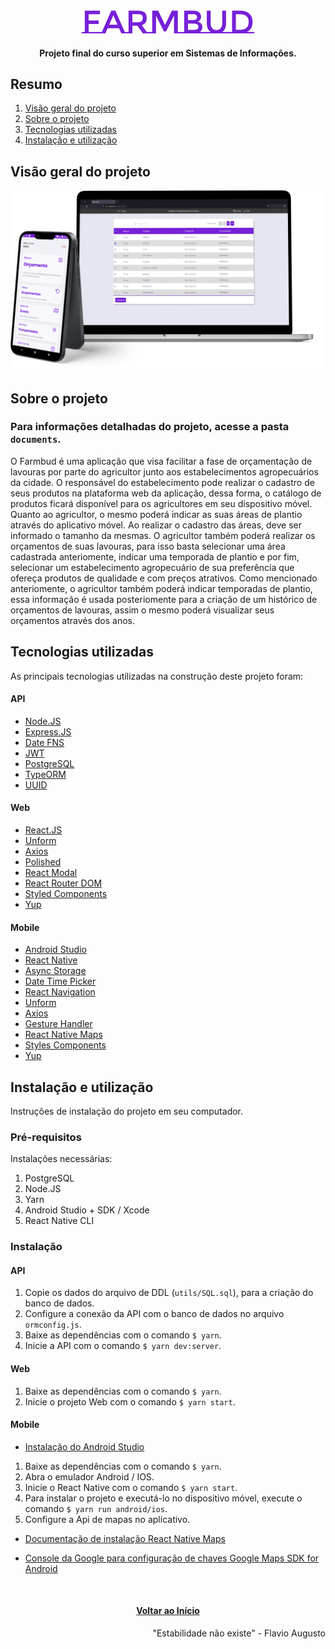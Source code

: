 <div id="top" align="center">
  <div>
    <img src="github/images/farmbud-logo.png" alt="Logo">
  </div>
  <h4 align="center">Projeto final do curso superior em Sistemas de Informações.</h4>
</div>

## Resumo

  <ol>
    <li><a href="#visão-geral-do-projeto">Visão geral do projeto</a></li>
    <li><a href="#sobre-o-projeto">Sobre o projeto</a></li>
    <li><a href="#tecnologias-utilizadas">Tecnologias utilizadas</a></li>
    <li><a href="#instalação-e-utilização">Instalação e utilização</a></li>
  </ol>

## Visão geral do projeto


<div align="center">
  <img src="github/images/farmbud-mockup.png" alt="project mock up">  
</div>

## Sobre o projeto

### Para informações detalhadas do projeto, acesse a pasta `documents`.

O Farmbud é uma aplicação que visa facilitar a fase de orçamentação de lavouras por
parte do agricultor junto aos estabelecimentos agropecuários da cidade. O responsável
do estabelecimento pode realizar o cadastro de seus produtos na plataforma web da 
aplicação, dessa forma, o catálogo de produtos ficará disponível para os agricultores
em seu dispositivo móvel. Quanto ao agricultor, o mesmo poderá indicar as suas áreas
de plantio através do aplicativo móvel. Ao realizar o cadastro das áreas, deve ser 
informado o tamanho da mesmas. O agricultor também poderá realizar os orçamentos de
suas lavouras, para isso basta selecionar uma área cadastrada anteriomente, indicar
uma temporada de plantio e por fim, selecionar um estabelecimento agropecuário de sua
preferência que ofereça produtos de qualidade e com preços atrativos. Como mencionado
anteriomente, o agricultor também poderá indicar temporadas de plantio, essa informação
é usada posteriomente para a criação de um histórico de orçamentos de lavouras, assim
o mesmo poderá visualizar seus orçamentos através dos anos.


## Tecnologias utilizadas

As principais tecnologias utilizadas na construção deste projeto foram: 

#### API

* [Node.JS](https://nodejs.org/en/)
* [Express.JS](https://expressjs.com/)
* [Date FNS](https://date-fns.org/)
* [JWT](https://jwt.io/)
* [PostgreSQL](https://www.postgresql.org/)
* [TypeORM](https://typeorm.io/)
* [UUID](https://www.uuidgenerator.net/)

#### Web

* [React.JS](https://reactjs.org/)
* [Unform](https://github.com/unform/unform)
* [Axios](https://github.com/axios/axios)
* [Polished](https://polished.js.org/)
* [React Modal](https://www.npmjs.com/package/react-modal)
* [React Router DOM](https://v5.reactrouter.com/web/guides/quick-start)
* [Styled Components](https://styled-components.com/)
* [Yup](https://www.npmjs.com/package/yup)

#### Mobile

* [Android Studio](https://developer.android.com/)
* [React Native](https://reactnative.dev/)
* [Async Storage](https://github.com/react-native-async-storage/async-storage)
* [Date Time Picker](https://github.com/react-native-datetimepicker/datetimepicker)
* [React Navigation](https://reactnavigation.org/)
* [Unform](https://github.com/unform/unform)
* [Axios](https://github.com/axios/axios)
* [Gesture Handler](https://docs.swmansion.com/react-native-gesture-handler/docs/)
* [React Native Maps](https://github.com/react-native-maps/react-native-maps)
* [Styles Components](https://styled-components.com/)
* [Yup](https://www.npmjs.com/package/yup)


## Instalação e utilização

Instruções de instalação do projeto em seu computador.

### Pré-requisitos

Instalações necessárias:

1. PostgreSQL
2. Node.JS
3. Yarn
4. Android Studio + SDK / Xcode
5. React Native CLI

### Instalação

#### API

1. Copie os dados do arquivo de DDL (`utils/SQL.sql`), para a criação do banco de dados.
2. Configure a conexão da API com o banco de dados no arquivo `ormconfig.js`.
3. Baixe as dependências com o comando `$ yarn`.
4. Inicie a API com o comando `$ yarn dev:server`.

#### Web

1. Baixe as dependências com o comando `$ yarn`.
2. Inicie o projeto Web com o comando `$ yarn start`.

#### Mobile

* [Instalação do Android Studio](https://react-native.rocketseat.dev/)

1. Baixe as dependências com o comando `$ yarn`.
2. Abra o emulador Android / IOS.
3. Inicie o React Native com o comando `$ yarn start`.
4. Para instalar o projeto e executá-lo no dispositivo móvel, execute o comando
`$ yarn run android/ios`.
5. Configure a Api de mapas no aplicativo.

* [Documentação de instalação React Native Maps](https://github.com/react-native-maps/react-native-maps/blob/master/docs/installation.md)

* [ Console da Google para configuração de chaves Google Maps SDK for Android](https://console.developers.google.com/apis/library/maps-android-backend.googleapis.com/)

<br/>
<h4 align="center"><a href="#top">Voltar ao Início</a></h4>

<p align="right">"Estabilidade não existe" - Flavio Augusto</p>